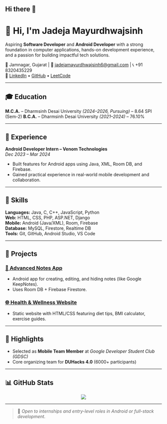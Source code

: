 ## Hi there 👋
# 👋 Hi, I'm Jadeja Mayurdhwajsinh

Aspiring **Software Developer** and **Android Developer** with a strong foundation in computer applications, hands-on development experience, and a passion for building impactful tech solutions.

📍 Jamnagar, Gujarat | 📧 jadejamayurdhwajsinh6@gmail.com | 📞 +91 8320435229  
🔗 [LinkedIn](https://linkedin.com/in/jadeja-mayurdhwajsinh) • [GitHub](https://github.com/JadejaMayurdhwajsinh) • [LeetCode](https://leetcode.com/your_leetcode_username) <!-- Replace with actual LeetCode link -->

---

## 🎓 Education

**M.C.A.** – Dharmsinh Desai University *(2024–2026, Pursuing)*  – 8.64 SPI (Sem-2)
**B.C.A.** – Dharmsinh Desai University *(2021–2024)* – 76.10%

---

## 💼 Experience

**Android Developer Intern – Venom Technologies**  
*Dec 2023 – Mar 2024*  
- Built features for Android apps using Java, XML, Room DB, and Firebase.
- Gained practical experience in real-world mobile development and collaboration.

---

## 🔧 Skills

**Languages:** Java, C, C++, JavaScript, Python  
**Web:** HTML, CSS, PHP, ASP.NET, Django  
**Mobile:** Android (Java/XML), Room, Firebase  
**Database:** MySQL, Firestore, Realtime DB  
**Tools:** Git, GitHub, Android Studio, VS Code

---

## 🚀 Projects

### [📱 Advanced Notes App](https://github.com/JadejaMayurdhwajsinh/notes-app)
- Android app for creating, editing, and hiding notes (like Google KeepNotes).
- Uses Room DB + Firebase Firestore.

### [🌐 Health & Wellness Website](https://github.com/JadejaMayurdhwajsinh/health-website)
- Static website with HTML/CSS featuring diet tips, BMI calculator, exercise guides.

---

## 🏅 Highlights

- Selected as **Mobile Team Member** at *Google Developer Student Club (GDSC)*
- Core organizing team for **DUHacks 4.0** (6000+ participants)

---

## 📊 GitHub Stats

<p align="center">
  <img src="https://github-readme-stats.vercel.app/api?username=JadejaMayurdhwajsinh&show_icons=true&theme=default" />
</p>

---

> 📌 *Open to internships and entry-level roles in Android or full-stack development.*
